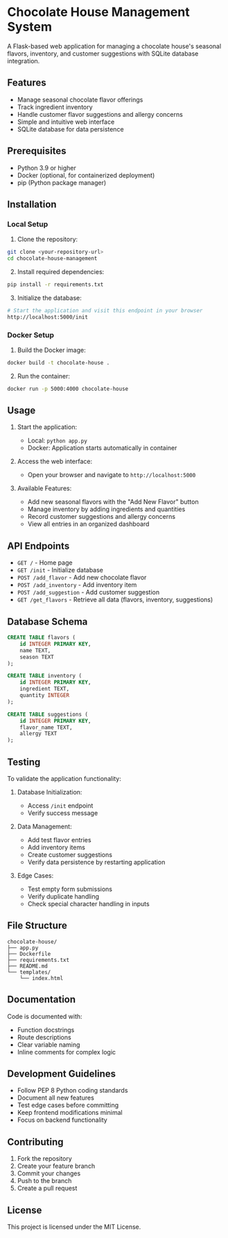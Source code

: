# Chocolate House Management System

A Flask-based web application for managing a chocolate house's seasonal flavors, inventory, and customer suggestions with SQLite database integration.

## Features

- Manage seasonal chocolate flavor offerings
- Track ingredient inventory
- Handle customer flavor suggestions and allergy concerns
- Simple and intuitive web interface
- SQLite database for data persistence

## Prerequisites

- Python 3.9 or higher
- Docker (optional, for containerized deployment)
- pip (Python package manager)

## Installation

### Local Setup

1. Clone the repository:
```bash
git clone <your-repository-url>
cd chocolate-house-management
```

2. Install required dependencies:
```bash
pip install -r requirements.txt
```

3. Initialize the database:
```bash
# Start the application and visit this endpoint in your browser
http://localhost:5000/init
```

### Docker Setup

1. Build the Docker image:
```bash
docker build -t chocolate-house .
```

2. Run the container:
```bash
docker run -p 5000:4000 chocolate-house
```

## Usage

1. Start the application:
   - Local: `python app.py`
   - Docker: Application starts automatically in container

2. Access the web interface:
   - Open your browser and navigate to `http://localhost:5000`

3. Available Features:
   - Add new seasonal flavors with the "Add New Flavor" button
   - Manage inventory by adding ingredients and quantities
   - Record customer suggestions and allergy concerns
   - View all entries in an organized dashboard

## API Endpoints

- `GET /` - Home page
- `GET /init` - Initialize database
- `POST /add_flavor` - Add new chocolate flavor
- `POST /add_inventory` - Add inventory item
- `POST /add_suggestion` - Add customer suggestion
- `GET /get_flavors` - Retrieve all data (flavors, inventory, suggestions)

## Database Schema

```sql
CREATE TABLE flavors (
    id INTEGER PRIMARY KEY,
    name TEXT,
    season TEXT
);

CREATE TABLE inventory (
    id INTEGER PRIMARY KEY,
    ingredient TEXT,
    quantity INTEGER
);

CREATE TABLE suggestions (
    id INTEGER PRIMARY KEY,
    flavor_name TEXT,
    allergy TEXT
);
```

## Testing

To validate the application functionality:

1. Database Initialization:
   - Access `/init` endpoint
   - Verify success message

2. Data Management:
   - Add test flavor entries
   - Add inventory items
   - Create customer suggestions
   - Verify data persistence by restarting application

3. Edge Cases:
   - Test empty form submissions
   - Verify duplicate handling
   - Check special character handling in inputs

## File Structure

```
chocolate-house/
├── app.py
├── Dockerfile
├── requirements.txt
├── README.md
└── templates/
    └── index.html
```

## Documentation

Code is documented with:
- Function docstrings
- Route descriptions
- Clear variable naming
- Inline comments for complex logic

## Development Guidelines

- Follow PEP 8 Python coding standards
- Document all new features
- Test edge cases before committing
- Keep frontend modifications minimal
- Focus on backend functionality

## Contributing

1. Fork the repository
2. Create your feature branch
3. Commit your changes
4. Push to the branch
5. Create a pull request

## License

This project is licensed under the MIT License.